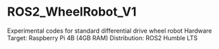 # ROS2_WheelRobot_V1
Experimental codes for standard differential drive wheel robot
Hardware Target: Raspberry Pi 4B (4GB RAM)
Distribution: ROS2 Humble LTS
